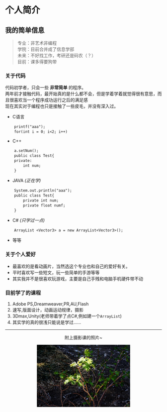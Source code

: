 # 个人简介

## 我的简单信息  

>专业：非艺术非编程  
>学院：目前合并成了信息学部  
>未来：不好找工作，考研还是码农（？）    
>目前：课多得要狗带  

### __关于代码__   
代码初学者，只会一些 __非常简单__ 的程序。  
两年前才接触代码，最开始真的是什么都不会，但是学着学着就觉得很有意思，而且很喜欢当一个程序成功运行之后的满足感  
现在其实对于编程也只是接触了一些皮毛，并没有深入过。  
* C语言  
```
    printf("aaa");  
    for(int i = 0; i<2; i++)
```
* C++  
```
    a.setNum();  
    public class Test{  
    private:  
        int num;  
    }
```
* JAVA _(正在学)_  
```
    System.out.println("aaa");  
    public class Test{  
        private int num;  
        private float numf;  
    }
```
* C# _(只学过一点)_  
```
    ArrayList <Vector3> a = new ArrayList<Vector3>();
```
* 等等  

### __关于个人爱好__  
- 最喜欢的是看动画片，当然选这个专业也和自己的爱好有关。  
- 平时喜欢写一些短文，玩一些简单的手游等等  
- 其实我并不是很喜欢玩游戏，主要是自己手残和电脑手机硬件带不动


### __目前学了的课程__  
1. Adobe PS,Dreamweaver,PR,AU,Flash  
1. 速写,版面设计，动画运动规律，摄影  
1. 3Dmax,Unity(老师带着学了点C#,例如建一个`ArrayList`)  
1. 其实学的真的很浅只能说是学过……  


***
<p align = center>附上摄影课的照片~</p>
 <p align = center><img src="./P10.JPG" width = "300" height = "200" alt="小草"/></p>
